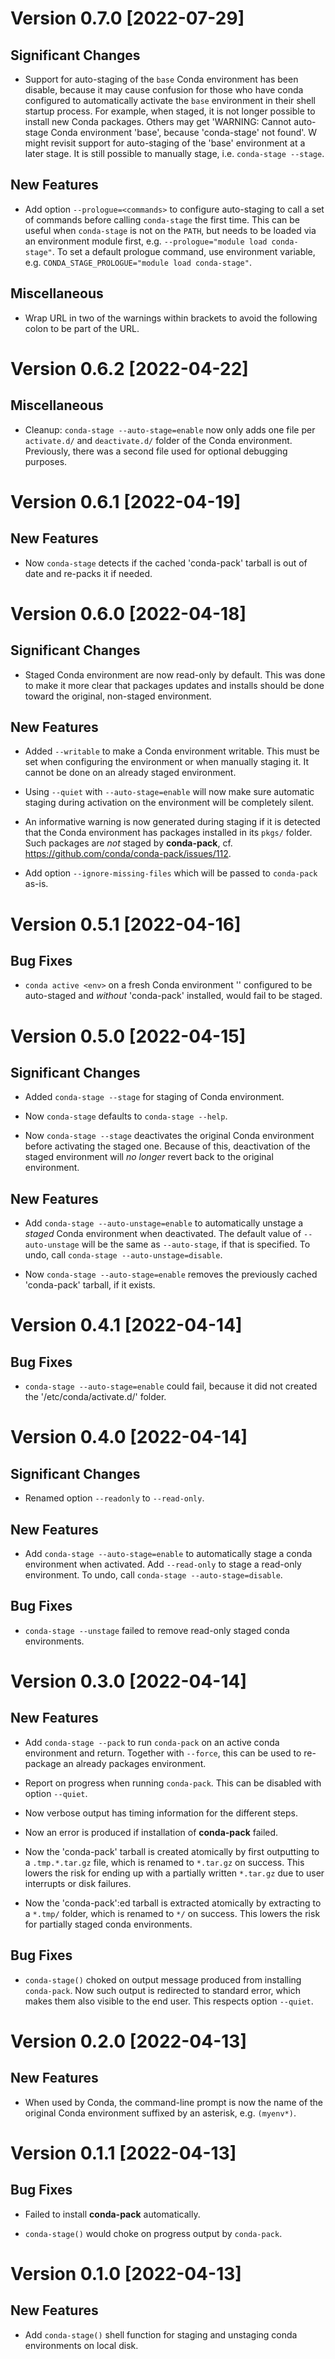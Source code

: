 # Version 0.7.0 [2022-07-29]

## Significant Changes

* Support for auto-staging of the `base` Conda environment has been
  disable, because it may cause confusion for those who have conda
  configured to automatically activate the `base` environment in their
  shell startup process.  For example, when staged, it is not longer
  possible to install new Conda packages.  Others may get 'WARNING:
  Cannot auto-stage Conda environment 'base', because 'conda-stage'
  not found'. W might revisit support for auto-staging of the 'base'
  environment at a later stage.  It is still possible to manually
  stage, i.e. `conda-stage --stage`.

## New Features

* Add option `--prologue=<commands>` to configure auto-staging to call
  a set of commands before calling `conda-stage` the first time.  This
  can be useful when `conda-stage` is not on the `PATH`, but needs to
  be loaded via an environment module first, e.g. `--prologue="module
  load conda-stage"`.  To set a default prologue command, use
  environment variable, e.g. `CONDA_STAGE_PROLOGUE="module load
  conda-stage"`.

## Miscellaneous

* Wrap URL in two of the warnings within brackets to avoid the
  following colon to be part of the URL.


# Version 0.6.2 [2022-04-22]

## Miscellaneous

* Cleanup: `conda-stage --auto-stage=enable` now only adds one file
  per `activate.d/` and `deactivate.d/` folder of the Conda
  environment.  Previously, there was a second file used for optional
  debugging purposes.


# Version 0.6.1 [2022-04-19]

## New Features

* Now `conda-stage` detects if the cached 'conda-pack' tarball is out
  of date and re-packs it if needed.


# Version 0.6.0 [2022-04-18]

## Significant Changes

* Staged Conda environment are now read-only by default. This was done
  to make it more clear that packages updates and installs should be
  done toward the original, non-staged environment.

## New Features

* Added `--writable` to make a Conda environment writable. This must
  be set when configuring the environment or when manually staging
  it. It cannot be done on an already staged environment.

* Using `--quiet` with `--auto-stage=enable` will now make sure
  automatic staging during activation on the environment will be
  completely silent.

* An informative warning is now generated during staging if it is
  detected that the Conda environment has packages installed in its
  `pkgs/` folder. Such packages are _not_ staged by **conda-pack**,
  cf. <https://github.com/conda/conda-pack/issues/112>.

* Add option `--ignore-missing-files` which will be passed to
  `conda-pack` as-is.

# Version 0.5.1 [2022-04-16]

## Bug Fixes

* `conda active <env>` on a fresh Conda environment '<env>' configured
  to be auto-staged and _without_ 'conda-pack' installed, would fail
  to be staged.


# Version 0.5.0 [2022-04-15]

## Significant Changes

* Added `conda-stage --stage` for staging of Conda environment.

* Now `conda-stage` defaults to `conda-stage --help`.

* Now `conda-stage --stage` deactivates the original Conda environment
  before activating the staged one. Because of this, deactivation of
  the staged environment will _no longer_ revert back to the original
  environment.

## New Features

* Add `conda-stage --auto-unstage=enable` to automatically unstage a
  _staged_ Conda environment when deactivated.  The default value of
  `--auto-unstage` will be the same as `--auto-stage`, if that is
  specified.  To undo, call `conda-stage --auto-unstage=disable`.

* Now `conda-stage --auto-stage=enable` removes the previously cached
  'conda-pack' tarball, if it exists.


# Version 0.4.1 [2022-04-14]

## Bug Fixes

* `conda-stage --auto-stage=enable` could fail, because it did not
  created the '<env>/etc/conda/activate.d/' folder.


# Version 0.4.0 [2022-04-14]

## Significant Changes

* Renamed option `--readonly` to `--read-only`.

## New Features

* Add `conda-stage --auto-stage=enable` to automatically stage a conda
  environment when activated.  Add `--read-only` to stage a read-only
  environment.  To undo, call `conda-stage --auto-stage=disable`.

## Bug Fixes

* `conda-stage --unstage` failed to remove read-only staged conda
  environments.


# Version 0.3.0 [2022-04-14]

## New Features

* Add `conda-stage --pack` to run `conda-pack` on an active conda
  environment and return.  Together with `--force`, this can be used
  to re-package an already packages environment.

* Report on progress when running `conda-pack`.  This can be disabled
  with option `--quiet`.

* Now verbose output has timing information for the different steps.

* Now an error is produced if installation of **conda-pack** failed.

* Now the 'conda-pack' tarball is created atomically by first
  outputting to a `.tmp.*.tar.gz` file, which is renamed to `*.tar.gz`
  on success.  This lowers the risk for ending up with a partially
  written `*.tar.gz` due to user interrupts or disk failures.

* Now the 'conda-pack':ed tarball is extracted atomically by
  extracting to a `*.tmp/` folder, which is renamed to `*/` on
  success.  This lowers the risk for partially staged conda
  environments.

## Bug Fixes

* `conda-stage()` choked on output message produced from installing
  `conda-pack`. Now such output is redirected to standard error, which
  makes them also visible to the end user.  This respects option
  `--quiet`.


# Version 0.2.0 [2022-04-13]

## New Features

* When used by Conda, the command-line prompt is now the name of the
  original Conda environment suffixed by an asterisk, e.g. `(myenv*)`.


# Version 0.1.1 [2022-04-13]

## Bug Fixes

* Failed to install **conda-pack** automatically.

* `conda-stage()` would choke on progress output by `conda-pack`.


# Version 0.1.0 [2022-04-13]

## New Features

* Add `conda-stage()` shell function for staging and unstaging conda
  environments on local disk.
